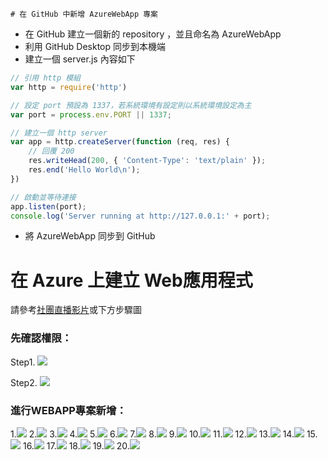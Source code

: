     # 在 GitHub 中新增 AzureWebApp 專案

* 在 GitHub 建立一個新的 repository ，並且命名為 AzureWebApp
* 利用 GitHub Desktop 同步到本機端
* 建立一個 server.js 內容如下

```js
// 引用 http 模組
var http = require('http')

// 設定 port 預設為 1337，若系統環境有設定則以系統環境設定為主
var port = process.env.PORT || 1337;

// 建立一個 http server
var app = http.createServer(function (req, res) {
    // 回覆 200
    res.writeHead(200, { 'Content-Type': 'text/plain' });
    res.end('Hello World\n');
})

// 啟動並等待連接
app.listen(port);
console.log('Server running at http://127.0.0.1:' + port);
```

* 將 AzureWebApp 同步到 GitHub

# 在 Azure 上建立 Web應用程式

請參考[社團直播影片](https://goo.gl/62cUzu)或下方步驟圖

### **先確認權限：**

Step1.
![](/assets/權限確認.png)

Step2.
![](/assets/權限2.png)

### 進行WEBAPP專案新增：

1.![](/assets/new_1.png)
2.![](/assets/new_2.png)
3.![](/assets/new_3.png)
4.![](/assets/new_4.png)
5.![](/assets/new_5.png)
6.![](/assets/new_6.png)
7.![](/assets/new_7.png)
8.![](/assets/new_8.png)
9.![](/assets/new_9.png)
10.![](/assets/new_10.png)
11.![](/assets/new_19.png)
12.![](/assets/new_11.png)
13.![](/assets/new_13.png)
14.![](/assets/new_14.png)
15.![](/assets/new_15.png)
16.![](/assets/new_16.png)
17.![](/assets/new_17.png)
18.![](/assets/new_18.png)
19.![](/assets/new_20.png)
20.![](/assets/new_21.png)

